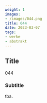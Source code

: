 ```yaml
---
weight: 1
images:
- /images/044.png
title: 044
date: 2023-03-07
tags:
- werke
- abstrakt
---
```


## Title
044

### Subtitle
tba.